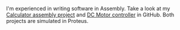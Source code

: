  I'm experienced in writing software in Assembly. Take a look at my [Calculator assembly project](https://github.com/0xaryan/MicrocontrollerCalculator) and [DC Motor controller](https://github.com/0xaryan/DCMotor) in GitHub. Both projects are simulated in Proteus. 